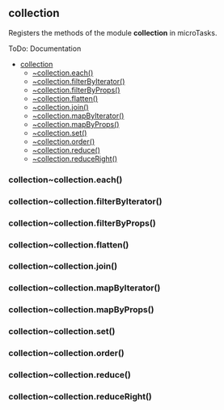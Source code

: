 <a name="module_collection"></a>

## collection
Registers the methods of the module **collection** in microTasks.

ToDo: Documentation


* [collection](#module_collection)
    * [~collection.each()](#module_collection..collection.each)
    * [~collection.filterByIterator()](#module_collection..collection.filterByIterator)
    * [~collection.filterByProps()](#module_collection..collection.filterByProps)
    * [~collection.flatten()](#module_collection..collection.flatten)
    * [~collection.join()](#module_collection..collection.join)
    * [~collection.mapByIterator()](#module_collection..collection.mapByIterator)
    * [~collection.mapByProps()](#module_collection..collection.mapByProps)
    * [~collection.set()](#module_collection..collection.set)
    * [~collection.order()](#module_collection..collection.order)
    * [~collection.reduce()](#module_collection..collection.reduce)
    * [~collection.reduceRight()](#module_collection..collection.reduceRight)

<a name="module_collection..collection.each"></a>

### collection~collection.each()
<a name="module_collection..collection.filterByIterator"></a>

### collection~collection.filterByIterator()
<a name="module_collection..collection.filterByProps"></a>

### collection~collection.filterByProps()
<a name="module_collection..collection.flatten"></a>

### collection~collection.flatten()
<a name="module_collection..collection.join"></a>

### collection~collection.join()
<a name="module_collection..collection.mapByIterator"></a>

### collection~collection.mapByIterator()
<a name="module_collection..collection.mapByProps"></a>

### collection~collection.mapByProps()
<a name="module_collection..collection.set"></a>

### collection~collection.set()
<a name="module_collection..collection.order"></a>

### collection~collection.order()
<a name="module_collection..collection.reduce"></a>

### collection~collection.reduce()
<a name="module_collection..collection.reduceRight"></a>

### collection~collection.reduceRight()
